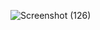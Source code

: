 ![Screenshot (126)](https://github.com/rohannakum/Triangle-area-calculator/assets/135227957/ff35e75f-4e41-4d8a-b2dd-16cf204e4b85)

